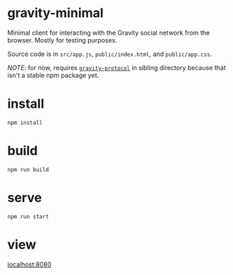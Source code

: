# gravity-minimal

Minimal client for interacting with the Gravity social network from the browser. Mostly for testing purposes.

Source code is in `src/app.js`, `public/index.html`, and `public/app.css`.


*NOTE*: for now, requires [`gravity-protocol`](https://github.com/npfoss/gravity-protocol/) in sibling directory because that isn't a stable npm package yet.

# install

`npm install`

# build

`npm run build`

# serve

`npm run start`

# view

[localhost:8080](http://localhost:8080/)
